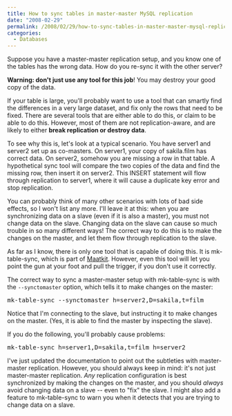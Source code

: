 ```yaml
---
title: How to sync tables in master-master MySQL replication
date: "2008-02-29"
permalink: /2008/02/29/how-to-sync-tables-in-master-master-mysql-replication/
categories:
  - Databases
---
```

Suppose you have a master-master replication setup, and you know one of the tables has the wrong data. How do you re-sync it with the other server?

**Warning: don't just use any tool for this job**! You may destroy your good copy of the data.

If your table is large, you'll probably want to use a tool that can smartly find the differences in a very large dataset, and fix only the rows that need to be fixed. There are several tools that are either able to do this, or claim to be able to do this. However, most of them are not replication-aware, and are likely to either **break replication or destroy data**.

To see why this is, let's look at a typical scenario. You have server1 and server2 set up as co-masters. On server1, your copy of sakila.film has correct data. On server2, somehow you are missing a row in that table. A hypothetical sync tool will compare the two copies of the data and find the missing row, then insert it on server2. This INSERT statement will flow through replication to server1, where it will cause a duplicate key error and stop replication.

You can probably think of many other scenarios with lots of bad side effects, so I won't list any more. I'll leave it at this: when you are synchronizing data on a slave (even if it is also a master), you must not change data on the slave. Changing data on the slave can cause so much trouble in so many different ways! The correct way to do this is to make the changes on the master, and let them flow through replication to the slave.

As far as I know, there is only one tool that is capable of doing this. It is mk-table-sync, which is part of [Maatkit][1]. However, even this tool will let you point the gun at your foot and pull the trigger, if you don't use it correctly.

The correct way to sync a master-master setup with mk-table-sync is with the `--synctomaster` option, which tells it to make changes on the master:

<pre>mk-table-sync --synctomaster h=server2,D=sakila,t=film</pre>

Notice that I'm connecting to the slave, but instructing it to make changes on the master. (Yes, it is able to find the master by inspecting the slave).

If you do the following, you'll probably cause problems:

<pre>mk-table-sync h=server1,D=sakila,t=film h=server2</pre>

I've just updated the documentation to point out the subtleties with master-master replication. However, you should always keep in mind: it's not just master-master replication. *Any* replication configuration is best synchronized by making the changes on the master, and you should *always* avoid changing data on a slave -- even to "fix" the slave. I might also add a feature to mk-table-sync to warn you when it detects that you are trying to change data on a slave.

 [1]: http://code.google.com/p/maatkit/
